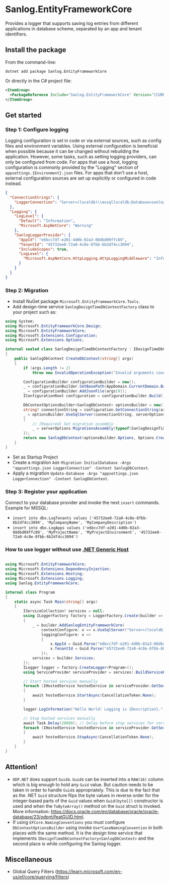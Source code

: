 ﻿# Sanlog.EntityFrameworkCore

Provides a logger that supports saving log entries from different applications in database scheme, separated by an app and tenant identifiers.

## Install the package

From the command-line:

```console
dotnet add package Sanlog.EntityFrameworkCore
```

Or directly in the C# project file:

```xml
<ItemGroup>
  <PackageReference Include="Sanlog.EntityFrameworkCore" Version="[CURRENTVERSION]" />
</ItemGroup>
```

## Get started

### Step 1: Configure logging

Logging configuration is set in code or via external sources, such as config files and environment variables. Using external configuration is beneficial when possible because it can be changed without rebuilding the application.
However, some tasks, such as setting logging providers, can only be configured from code. For apps that use a host, logging configuration is commonly provided by the "Logging" section of `appsettings.{Environment}.json` files.
For apps that don't use a host, external configuration sources are set up explicitly or configured in code instead.
```json
{
  "ConnectionStrings": {
    "LoggerConnection": "Server=(localdb)\\mssqllocaldb;Database=sanlogdb;Trusted_Connection=True"
  },
  "Logging": {
    "LogLevel": {
      "Default": "Information",
      "Microsoft.AspNetCore": "Warning"
    },
    "SanlogLoggerProvider": {
      "AppId": "e6bcc7df-e201-4d0b-02a3-08dbd09ffc89",
      "TenantId": "45732ee0-72a0-4c8e-8fbb-6b2df4cc3094",
      "IncludeScopes": true,
      "LogLevel": {
        "Microsoft.AspNetCore.HttpLogging.HttpLoggingMiddleware": "Information"
      }
    }
  }
}
```

### Step 2: Migration

- Install NuGet package `Microsoft.EntityFrameworkCore.Tools`.
- Add design-time service `SanlogDesignTimeDbContextFactory` class to your project such as:
```csharp
using System;
using Microsoft.EntityFrameworkCore.Design;
using Microsoft.EntityFrameworkCore;
using Microsoft.Extensions.Configuration;
using Microsoft.Extensions.Options;

internal sealed class SanlogDesignTimeDbContextFactory : IDesignTimeDbContextFactory<SanlogDbContext>
{
    public SanlogDbContext CreateDbContext(string[] args)
    {
        if (args.Length != 2)
            throw new InvalidOperationException("Invalid arguments count");

        ConfigurationBuilder configurationBuilder = new();
        _ = configurationBuilder.SetBasePath(AppDomain.CurrentDomain.BaseDirectory);
        _ = configurationBuilder.AddJsonFile(args[0]);
        IConfigurationRoot configuration = configurationBuilder.Build()!;

        DbContextOptionsBuilder<SanlogDbContext> optionsBuilder = new();
        string? connectionString = configuration.GetConnectionString(args[1]);
        _ = optionsBuilder.UseSqlServer(connectionString, serverOptions => // Here need Use* method of your database provider
        {
            // [Required] Set migration assembly
            _ = serverOptions.MigrationsAssembly(typeof(SanlogDesignTimeDbContextFactory).Assembly.GetName().Name);
        });
        return new SanlogDbContext(optionsBuilder.Options, Options.Create(new SanlogLoggerOptions()));
    }
}
```
- Set as Startup Project
- Create a migration `Add-Migration InitialDatabase -Args "appsettings.json LoggerConnection" -Context SanlogDbContext`.
- Apply a migration `Update-Database -Args "appsettings.json LoggerConnection" -Context SanlogDbContext`.

### Step 3: Register your application
Connect to your database provider and invoke the next `insert` commands. Example for MSSQL:
- `insert into dbo.LogTenants values ('45732ee0-72a0-4c8e-8fbb-6b2df4cc3094', 'MyCompanyName', 'MyCompanyDescription')`
- `insert into dbo.LogApps values ('e6bcc7df-e201-4d0b-02a3-08dbd09ffc89', 'MyProjectName', 'MyProjectEnvironment', '45732ee0-72a0-4c8e-8fbb-6b2df4cc3094')`

### How to use logger without use [.NET Generic Host](https://learn.microsoft.com/en-us/dotnet/core/extensions/generic-host?tabs=appbuilder)
```csharp

using Microsoft.EntityFrameworkCore;
using Microsoft.Extensions.DependencyInjection;
using Microsoft.Extensions.Hosting;
using Microsoft.Extensions.Logging;
using Sanlog.EntityFrameworkCore;

internal class Program
{
    static async Task Main(string[] args)
    {
        IServiceCollection? services = null;
        using ILoggerFactory factory = LoggerFactory.Create(builder =>
        {
            _ = builder.AddSanlogEntityFrameworkCore(
                contextConfigure: x => x.UseSqlServer("Server=(localdb)\\mssqllocaldb;Database=sanlogdb;Trusted_Connection=True"),
                loggingConfigure: x =>
                {
                    x.AppId = Guid.Parse("e6bcc7df-e201-4d0b-02a3-08dbd09ffc89");
                    x.TenantId = Guid.Parse("45732ee0-72a0-4c8e-8fbb-6b2df4cc3094");
                });
            services = builder.Services;
        });
        ILogger logger = factory.CreateLogger<Program>();
        using ServiceProvider serviceProvider = services!.BuildServiceProvider();

        // Start hosted services manually
        foreach (IHostedService hostedService in serviceProvider.GetServices<IHostedService>())
        {
            await hostedService.StartAsync(CancellationToken.None);
        }

        logger.LogInformation("Hello World! Logging is {Description}.", "fun");

        // Stop hosted services manually
        await Task.Delay(20000); // Delay before stop services for correctly writing logs
        foreach (IHostedService hostedService in serviceProvider.GetServices<IHostedService>())
        {
            await hostedService.StopAsync(CancellationToken.None);
        }
    }
}
```

## Attention!
- `ODP.NET` does support `Guid`s. `Guid`s can be inserted into a `RAW(16)` column which is big enough to hold any `Guid` value. But caution needs to be taken in order to handle `Guid`s appropriately.
This is due to the fact that as the .NET `Guid` structure flips the byte values in reverse order for the integer-based parts of the `Guid` values when `Guid(byte[])` constructor is used and when the `ToByteArray()` method on the `Guid` struct is invoked.
More information: https://docs.oracle.com/en/database/oracle/oracle-database/23/odpnt/featGUID.html.
- If using `EFCore.NamingConventions` you must configure `DbContextOptionsBuilder` using invoke `Use*CaseNamingConvention` in both places with the same method.
It is the design time service that implements `IDesignTimeDbContextFactory<SanlogDbContext>` and the second place is while configuring the Sanlog logger.

## Miscellaneous
- Global Query Filters (https://learn.microsoft.com/en-us/ef/core/querying/filters)